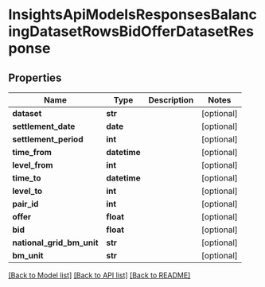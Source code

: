 # InsightsApiModelsResponsesBalancingDatasetRowsBidOfferDatasetResponse

## Properties
Name | Type | Description | Notes
------------ | ------------- | ------------- | -------------
**dataset** | **str** |  | [optional] 
**settlement_date** | **date** |  | [optional] 
**settlement_period** | **int** |  | [optional] 
**time_from** | **datetime** |  | [optional] 
**level_from** | **int** |  | [optional] 
**time_to** | **datetime** |  | [optional] 
**level_to** | **int** |  | [optional] 
**pair_id** | **int** |  | [optional] 
**offer** | **float** |  | [optional] 
**bid** | **float** |  | [optional] 
**national_grid_bm_unit** | **str** |  | [optional] 
**bm_unit** | **str** |  | [optional] 

[[Back to Model list]](../README.md#documentation-for-models) [[Back to API list]](../README.md#documentation-for-api-endpoints) [[Back to README]](../README.md)

